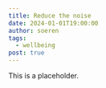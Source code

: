 ```yaml
---
title: Reduce the noise
date: 2024-01-01T19:00:00
author: soeren
tags:
  - wellbeing
post: true
---
```


<p class="notice">
  This is a placeholder.
</p>